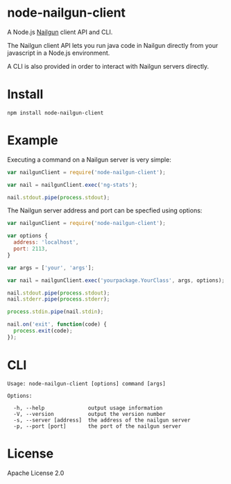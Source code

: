 # node-nailgun-client

A Node.js [Nailgun](http://martiansoftware.com/nailgun/) client API and CLI.

The Nailgun client API lets you run java code in Nailgun directly from your javascript in a Node.js environment.

A CLI is also provided in order to interact with Nailgun servers directly.

# Install

```
npm install node-nailgun-client
```

# Example

Executing a command on a Nailgun server is very simple:
```javascript
var nailgunClient = require('node-nailgun-client');

var nail = nailgunClient.exec('ng-stats');

nail.stdout.pipe(process.stdout);
```

The Nailgun server address and port can be specfied using options:
```javascript
var nailgunClient = require('node-nailgun-client');

var options {
  address: 'localhost',
  port: 2113,
}

var args = ['your', 'args'];

var nail = nailgunClient.exec('yourpackage.YourClass', args, options);

nail.stdout.pipe(process.stdout);
nail.stderr.pipe(process.stderr);

process.stdin.pipe(nail.stdin);

nail.on('exit', function(code) {
  process.exit(code);
});
```

# CLI

```
Usage: node-nailgun-client [options] command [args]

Options:

  -h, --help              output usage information
  -V, --version           output the version number
  -s, --server [address]  the address of the nailgun server
  -p, --port [port]       the port of the nailgun server
```

# License
Apache License 2.0
